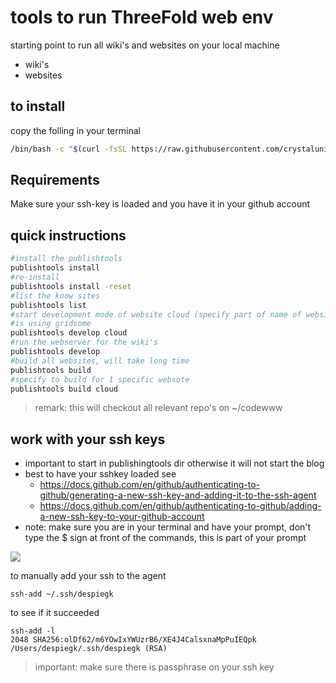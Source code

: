 # tools to run ThreeFold web env

starting point to run all wiki's and websites on your local machine

- wiki's
- websites

## to install

copy the folling in your terminal

```bash
/bin/bash -c "$(curl -fsSL https://raw.githubusercontent.com/crystaluniverse/publishtools/master/scripts/install.sh)"
```

## Requirements

Make sure your ssh-key is loaded and you have it in your github account

## quick instructions

```bash
#install the publishtools
publishtools install
#re-install
publishtools install -reset
#list the know sites
publishtools list
#start development mode of website cloud (specify part of name of website is good enough)
#is using gridsome
publishtools develop cloud
#run the webserver for the wiki's
publishtools develop
#build all websites, will take long time
publishtools build
#specify to build for 1 specific websote
publishtools build cloud
```

> remark: this will checkout all relevant repo's on ~/codewww <BR>

## work with your ssh keys

- important to start in publishingtools dir otherwise it will not start the blog
- best to have your sshkey loaded see
  - https://docs.github.com/en/github/authenticating-to-github/generating-a-new-ssh-key-and-adding-it-to-the-ssh-agent
  - https://docs.github.com/en/github/authenticating-to-github/adding-a-new-ssh-key-to-your-github-account
- note: make sure you are in your terminal and have your prompt, don't type the $ sign at front of the commands, this is part of your prompt

![](img/sshgen.png)

to manually add your ssh to the agent

```
ssh-add ~/.ssh/despiegk
```

to see if it succeeded

```
ssh-add -l
2048 SHA256:olDf62/m6YOwIxYWUzrB6/XE4J4CalsxnaMpPuIEQpk /Users/despiegk/.ssh/despiegk (RSA)
```

> important: make sure there is passphrase on your ssh key
